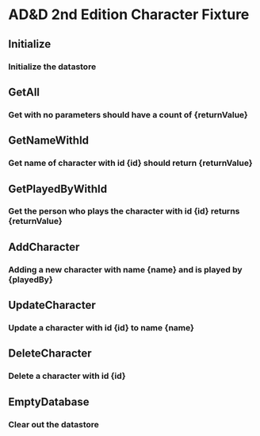 # AD&D 2nd Edition Character Fixture

## Initialize
### Initialize the datastore

## GetAll
### Get with no parameters should have a count of {returnValue}

## GetNameWithId
### Get name of character with id {id} should return {returnValue}

## GetPlayedByWithId
### Get the person who plays the character with id {id} returns {returnValue}

## AddCharacter
### Adding a new character with name {name} and is played by {playedBy}

## UpdateCharacter
### Update a character with id {id} to name {name}

## DeleteCharacter
### Delete a character with id {id}

## EmptyDatabase
### Clear out the datastore